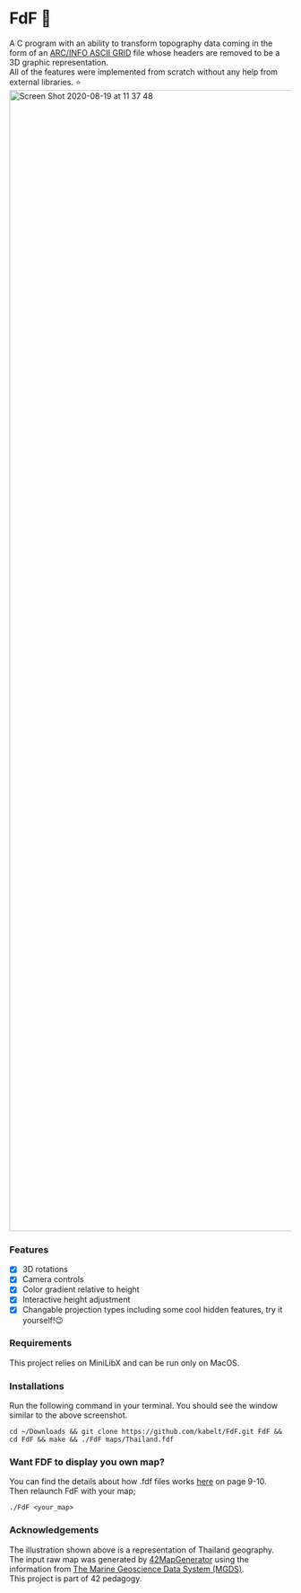 # FdF :milky_way:
A C program with an ability to transform topography data coming in the form of an [ARC/INFO ASCII GRID](https://en.wikipedia.org/wiki/Esri_grid) file whose headers are removed to be a 3D graphic representation.\
All of the features were implemented from scratch without any help from external libraries. :star:
<img width="2032" alt="Screen Shot 2020-08-19 at 11 37 48" src="https://user-images.githubusercontent.com/49394144/90598263-e8bec700-e21c-11ea-83e3-4ba13f73934f.png">
### Features
- [x] 3D rotations
- [X] Camera controls
- [x] Color gradient relative to height
- [X] Interactive height adjustment
- [x] Changable projection types
including some cool hidden features, try it yourself!:wink:
### Requirements
This project relies on MiniLibX and can be run only on MacOS.
### Installations
Run the following command in your terminal. You should see the window similar to the above screenshot.
```shell
cd ~/Downloads && git clone https://github.com/kabelt/FdF.git FdF && cd FdF && make && ./FdF maps/Thailand.fdf
```
### Want FDF to display you own map?
You can find the details about how .fdf files works [here](https://github.com/kabelt/FdF/files/5094400/fdf.en.pdf) on page 9-10.\
Then relaunch FdF with your map;
```shell
./FdF <your_map>
```
### Acknowledgements
The illustration shown above is a representation of Thailand geography.\
The input raw map was generated by [42MapGenerator](https://github.com/jgigault/42MapGenerator) using the information from [The Marine Geoscience Data System (MGDS)](http://www.marine-geo.org/index.php).\
This project is part of 42 pedagogy.
